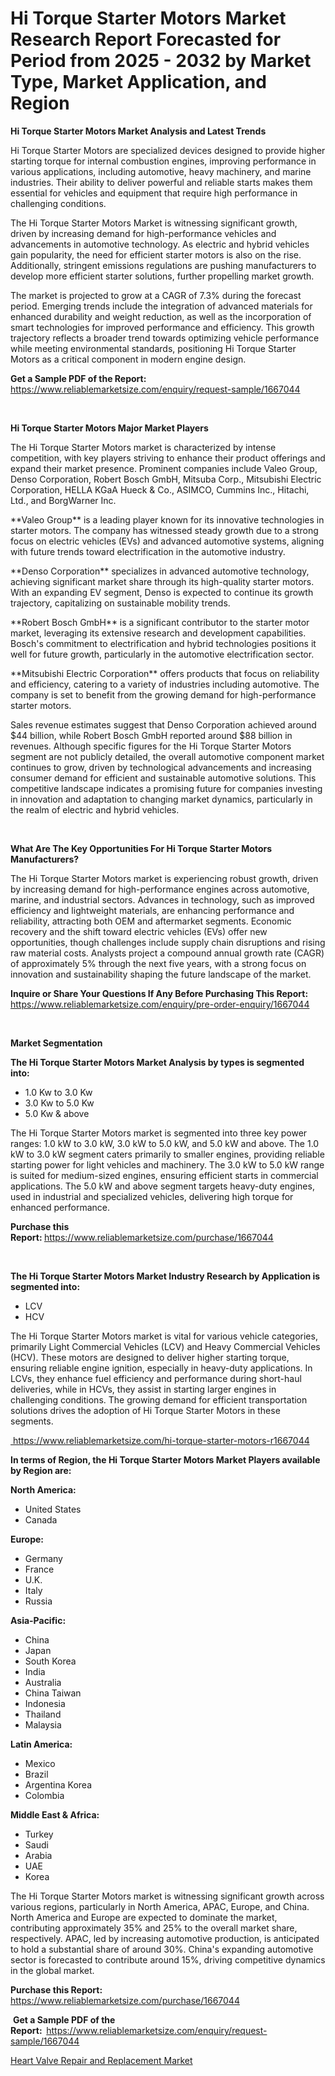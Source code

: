 <p><h1>Hi Torque Starter Motors Market Research Report Forecasted for Period from 2025 -  2032 by Market Type, Market Application, and Region</h1></p><p><strong>Hi Torque Starter Motors Market Analysis and Latest Trends</strong></p>
<p><p>Hi Torque Starter Motors are specialized devices designed to provide higher starting torque for internal combustion engines, improving performance in various applications, including automotive, heavy machinery, and marine industries. Their ability to deliver powerful and reliable starts makes them essential for vehicles and equipment that require high performance in challenging conditions.</p><p>The Hi Torque Starter Motors Market is witnessing significant growth, driven by increasing demand for high-performance vehicles and advancements in automotive technology. As electric and hybrid vehicles gain popularity, the need for efficient starter motors is also on the rise. Additionally, stringent emissions regulations are pushing manufacturers to develop more efficient starter solutions, further propelling market growth.</p><p>The market is projected to grow at a CAGR of 7.3% during the forecast period. Emerging trends include the integration of advanced materials for enhanced durability and weight reduction, as well as the incorporation of smart technologies for improved performance and efficiency. This growth trajectory reflects a broader trend towards optimizing vehicle performance while meeting environmental standards, positioning Hi Torque Starter Motors as a critical component in modern engine design.</p></p>
<p><strong>Get a Sample PDF of the Report:&nbsp;</strong> <a href="https://www.reliablemarketsize.com/enquiry/request-sample/1667044?utm_campaign=2925&utm_medium=2&utm_source=Github&utm_content=ia&utm_term=06032025&utm_id=hi-torque-starter-motors">https://www.reliablemarketsize.com/enquiry/request-sample/1667044</a></p>
<p>&nbsp;</p>
<p><strong>Hi Torque Starter Motors Major Market Players</strong></p>
<p><p>The Hi Torque Starter Motors market is characterized by intense competition, with key players striving to enhance their product offerings and expand their market presence. Prominent companies include Valeo Group, Denso Corporation, Robert Bosch GmbH, Mitsuba Corp., Mitsubishi Electric Corporation, HELLA KGaA Hueck & Co., ASIMCO, Cummins Inc., Hitachi, Ltd., and BorgWarner Inc.</p><p>**Valeo Group** is a leading player known for its innovative technologies in starter motors. The company has witnessed steady growth due to a strong focus on electric vehicles (EVs) and advanced automotive systems, aligning with future trends toward electrification in the automotive industry.</p><p>**Denso Corporation** specializes in advanced automotive technology, achieving significant market share through its high-quality starter motors. With an expanding EV segment, Denso is expected to continue its growth trajectory, capitalizing on sustainable mobility trends.</p><p>**Robert Bosch GmbH** is a significant contributor to the starter motor market, leveraging its extensive research and development capabilities. Bosch's commitment to electrification and hybrid technologies positions it well for future growth, particularly in the automotive electrification sector.</p><p>**Mitsubishi Electric Corporation** offers products that focus on reliability and efficiency, catering to a variety of industries including automotive. The company is set to benefit from the growing demand for high-performance starter motors.</p><p>Sales revenue estimates suggest that Denso Corporation achieved around $44 billion, while Robert Bosch GmbH reported around $88 billion in revenues. Although specific figures for the Hi Torque Starter Motors segment are not publicly detailed, the overall automotive component market continues to grow, driven by technological advancements and increasing consumer demand for efficient and sustainable automotive solutions. This competitive landscape indicates a promising future for companies investing in innovation and adaptation to changing market dynamics, particularly in the realm of electric and hybrid vehicles.</p></p>
<p>&nbsp;</p>
<p><strong>What Are The Key Opportunities For Hi Torque Starter Motors Manufacturers?</strong></p>
<p><p>The Hi Torque Starter Motors market is experiencing robust growth, driven by increasing demand for high-performance engines across automotive, marine, and industrial sectors. Advances in technology, such as improved efficiency and lightweight materials, are enhancing performance and reliability, attracting both OEM and aftermarket segments. Economic recovery and the shift toward electric vehicles (EVs) offer new opportunities, though challenges include supply chain disruptions and rising raw material costs. Analysts project a compound annual growth rate (CAGR) of approximately 5% through the next five years, with a strong focus on innovation and sustainability shaping the future landscape of the market.</p></p>
<p><strong>Inquire or Share Your Questions If Any Before Purchasing This Report:</strong> <a href="https://www.reliablemarketsize.com/enquiry/pre-order-enquiry/1667044?utm_campaign=2925&utm_medium=2&utm_source=Github&utm_content=ia&utm_term=06032025&utm_id=hi-torque-starter-motors">https://www.reliablemarketsize.com/enquiry/pre-order-enquiry/1667044</a></p>
<p>&nbsp;</p>
<p><strong>Market Segmentation</strong></p>
<p><strong>The Hi Torque Starter Motors Market Analysis by types is segmented into:</strong></p>
<p><ul><li>1.0 Kw to 3.0 Kw</li><li>3.0 Kw to 5.0 Kw</li><li>5.0 Kw & above</li></ul></p>
<p><p>The Hi Torque Starter Motors market is segmented into three key power ranges: 1.0 kW to 3.0 kW, 3.0 kW to 5.0 kW, and 5.0 kW and above. The 1.0 kW to 3.0 kW segment caters primarily to smaller engines, providing reliable starting power for light vehicles and machinery. The 3.0 kW to 5.0 kW range is suited for medium-sized engines, ensuring efficient starts in commercial applications. The 5.0 kW and above segment targets heavy-duty engines, used in industrial and specialized vehicles, delivering high torque for enhanced performance.</p></p>
<p><strong>Purchase this Report:&nbsp;</strong><a href="https://www.reliablemarketsize.com/purchase/1667044?utm_campaign=2925&utm_medium=2&utm_source=Github&utm_content=ia&utm_term=06032025&utm_id=hi-torque-starter-motors">https://www.reliablemarketsize.com/purchase/1667044</a></p>
<p>&nbsp;</p>
<p><strong>The Hi Torque Starter Motors Market Industry Research by Application is segmented into:</strong></p>
<p><ul><li>LCV</li><li>HCV</li></ul></p>
<p><p>The Hi Torque Starter Motors market is vital for various vehicle categories, primarily Light Commercial Vehicles (LCV) and Heavy Commercial Vehicles (HCV). These motors are designed to deliver higher starting torque, ensuring reliable engine ignition, especially in heavy-duty applications. In LCVs, they enhance fuel efficiency and performance during short-haul deliveries, while in HCVs, they assist in starting larger engines in challenging conditions. The growing demand for efficient transportation solutions drives the adoption of Hi Torque Starter Motors in these segments.</p></p>
<p><a href="https://www.reliablemarketsize.com/hi-torque-starter-motors-r1667044?utm_campaign=2925&utm_medium=2&utm_source=Github&utm_content=ia&utm_term=06032025&utm_id=hi-torque-starter-motors">&nbsp;https://www.reliablemarketsize.com/hi-torque-starter-motors-r1667044</a></p>
<p><strong>In terms of Region, the Hi Torque Starter Motors Market Players available by Region are:</strong></p>
<p>
    <p> <strong> North America: </strong>
        <ul>
            <li>United States</li>
            <li>Canada</li>
        </ul>
        </p> 
    <p> <strong> Europe: </strong>
        <ul>
            <li>Germany</li>
            <li>France</li>
            <li>U.K.</li>
            <li>Italy</li>
            <li>Russia</li>
        </ul>
        </p> 
    <p> <strong> Asia-Pacific: </strong>
        <ul>
            <li>China</li>
            <li>Japan</li>
            <li>South Korea</li>
            <li>India</li>
            <li>Australia</li>
            <li>China Taiwan</li>
            <li>Indonesia</li>
            <li>Thailand</li>
            <li>Malaysia</li>
        </ul>
        </p> 
    <p> <strong> Latin America: </strong>
        <ul>
            <li>Mexico</li>
            <li>Brazil</li>
            <li>Argentina Korea</li>
            <li>Colombia</li>
        </ul>
        </p> 
    <p> <strong> Middle East & Africa: </strong>
        <ul>
            <li>Turkey</li>
            <li>Saudi</li>
            <li>Arabia</li>
            <li>UAE</li>
            <li>Korea</li>
        </ul>
    </p>
    </p>
<p><p>The Hi Torque Starter Motors market is witnessing significant growth across various regions, particularly in North America, APAC, Europe, and China. North America and Europe are expected to dominate the market, contributing approximately 35% and 25% to the overall market share, respectively. APAC, led by increasing automotive production, is anticipated to hold a substantial share of around 30%. China's expanding automotive sector is forecasted to contribute around 15%, driving competitive dynamics in the global market.</p></p>
<p><strong>Purchase this Report: </strong><a href="https://www.reliablemarketsize.com/purchase/1667044?utm_campaign=2925&utm_medium=2&utm_source=Github&utm_content=ia&utm_term=06032025&utm_id=hi-torque-starter-motors">https://www.reliablemarketsize.com/purchase/1667044</a></p>
<p>&nbsp;<strong>Get a Sample PDF of the Report:&nbsp;&nbsp;</strong><a href="https://www.reliablemarketsize.com/enquiry/request-sample/1667044?utm_campaign=2925&utm_medium=2&utm_source=Github&utm_content=ia&utm_term=06032025&utm_id=hi-torque-starter-motors">https://www.reliablemarketsize.com/enquiry/request-sample/1667044</a></p>
<p><strong></strong></p>
<p><p><a href="https://github.com/penecorodz74/Market-Research-Report-List-1/blob/main/heart-valve-repair-and-replacement-market.md?utm_campaign=2925&utm_medium=2&utm_source=Github&utm_content=ia&utm_term=06032025&utm_id=hi-torque-starter-motors">Heart Valve Repair and Replacement Market</a></p></p>